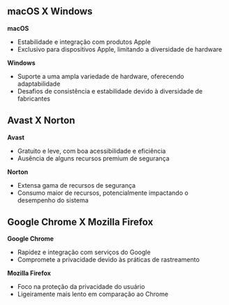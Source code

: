 ## macOS X Windows

**macOS**
- Estabilidade e integração com produtos Apple
- Exclusivo para dispositivos Apple, limitando a diversidade de hardware

**Windows**
- Suporte a uma ampla variedade de hardware, oferecendo adaptabilidade
- Desafios de consistência e estabilidade devido à diversidade de fabricantes

## Avast X Norton

**Avast**
- Gratuito e leve, com boa acessibilidade e eficiência
- Ausência de alguns recursos premium de segurança

**Norton**
- Extensa gama de recursos de segurança
- Consumo maior de recursos, potencialmente impactando o desempenho do sistema

## Google Chrome X Mozilla Firefox

**Google Chrome**
- Rapidez e integração com serviços do Google
- Compromete a privacidade devido às práticas de rastreamento

**Mozilla Firefox**
- Foco na proteção da privacidade do usuário
- Ligeiramente mais lento em comparação ao Chrome
